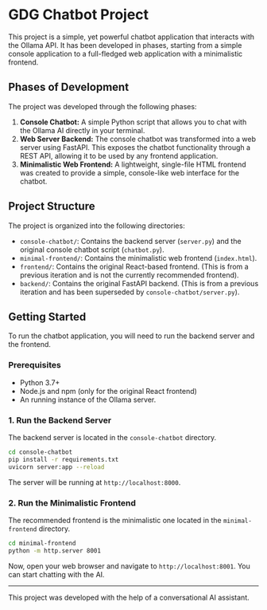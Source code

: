 # GDG Chatbot Project

This project is a simple, yet powerful chatbot application that interacts with the Ollama API. It has been developed in phases, starting from a simple console application to a full-fledged web application with a minimalistic frontend.

## Phases of Development

The project was developed through the following phases:

1.  **Console Chatbot:** A simple Python script that allows you to chat with the Ollama AI directly in your terminal.
2.  **Web Server Backend:** The console chatbot was transformed into a web server using FastAPI. This exposes the chatbot functionality through a REST API, allowing it to be used by any frontend application.
3.  **Minimalistic Web Frontend:** A lightweight, single-file HTML frontend was created to provide a simple, console-like web interface for the chatbot.

## Project Structure

The project is organized into the following directories:

-   `console-chatbot/`: Contains the backend server (`server.py`) and the original console chatbot script (`chatbot.py`).
-   `minimal-frontend/`: Contains the minimalistic web frontend (`index.html`).
-   `frontend/`: Contains the original React-based frontend. (This is from a previous iteration and is not the currently recommended frontend).
-   `backend/`: Contains the original FastAPI backend. (This is from a previous iteration and has been superseded by `console-chatbot/server.py`).

## Getting Started

To run the chatbot application, you will need to run the backend server and the frontend.

### Prerequisites

-   Python 3.7+
-   Node.js and npm (only for the original React frontend)
-   An running instance of the Ollama server.

### 1. Run the Backend Server

The backend server is located in the `console-chatbot` directory.

```bash
cd console-chatbot
pip install -r requirements.txt
uvicorn server:app --reload
```

The server will be running at `http://localhost:8000`.

### 2. Run the Minimalistic Frontend

The recommended frontend is the minimalistic one located in the `minimal-frontend` directory.

```bash
cd minimal-frontend
python -m http.server 8001
```

Now, open your web browser and navigate to `http://localhost:8001`. You can start chatting with the AI.

---

This project was developed with the help of a conversational AI assistant.